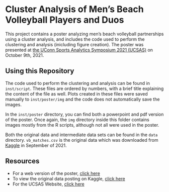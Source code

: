 
<!-- README.md is generated from README.Rmd. Please edit that file -->

# Cluster Analysis of Men’s Beach Volleyball Players and Duos

This project contains a poster analyzing men’s beach volleyball
partnerships using a cluster analysis, and includes the code used to
perform the clustering and analysis (inicluding figure creation). The
poster was presented at [the UConn Sports Analytics Symposium 2021
(UCSAS)](https://statds.org/events/ucsas2021/index.html) on October 9th,
2021.

## Using this Repository

The code used to perform the clustering and analysis can be found in
`inst/script`. These files are ordered by numbers, with a brief title
explaining the content of the file as well. Plots created in these files
were saved manually to `inst/poster/img` and the code does not
automatically save the images.

In the `inst/poster` directory, you can find both a powerpoint and pdf
version of the poster. Once again, the `img` directory inside this
folder contains images mostly from the R scripts, although not all were
used in the poster.

Both the original data and intermediate data sets can be found in the
`data` directory. `vb_matches.csv` is the original data which was
downloaded from
[Kaggle](https://www.kaggle.com/jessemostipak/beach-volleyball) in
September of 2021.

## Resources

-   For a web version of the poster, [click
    here](https://srmatth.github.io/resources/volleyball_partners.pdf)
-   To view the original data posting on Kaggle, [click
    here](https://www.kaggle.com/jessemostipak/beach-volleyball)
-   For the UCSAS Website, [click
    here](https://statds.org/events/ucsas2021/index.html)
